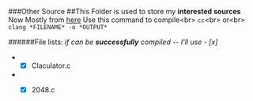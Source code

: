 ###Other Source
  ##This Folder is used to store my **interested sources**
        Now Mostly from [here](https://www.shiyanlou.com/)
    Use this command to compile\<br>
        `cc`\<br>
    or\<br>
        `clang *FILENAME* -o *OUTPUT*`

######File lists:
*if can be __successfully__ compiled -- I'll use - [x]*
* - [x] Claculator.c
* - [x] 2048.c


